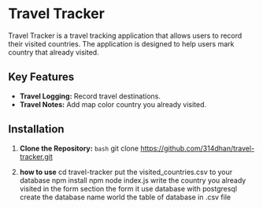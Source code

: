 # Travel Tracker

Travel Tracker is a travel tracking application that allows users to record their visited countries. The application is designed to help users mark country that already visited.

## Key Features

- **Travel Logging:** Record travel destinations.
- **Travel Notes:** Add map color country you already visited.

## Installation

1. **Clone the Repository:**
   ```bash```
   git clone https://github.com/314dhan/travel-tracker.git


2. **how to use**
    cd travel-tracker
    put the visited_countries.csv to your database
    npm install
    npm node index.js
    write the country you already visited in the form section the form
    it use database with postgresql
    create the database name world
    the table of database in .csv file
